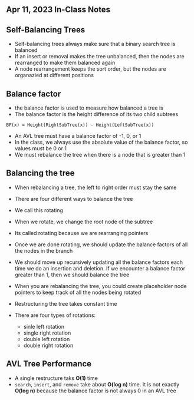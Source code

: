 ## Apr 11, 2023 In-Class Notes

## Self-Balancing Trees
* Self-balancing trees always make sure that a binary search tree is balanced
* If an insert or removal makes the tree unbalanced, then the nodes are rearranged to make them balanced again
* A node rearrangement keeps the sort order, but the nodes are organazied at different positions

## Balance factor
* the balance factor is used to measure how balanced a tree is
* The balance factor is the height difference of its two child subtrees
```
BF(x) = Height(RightSubTree(x)) - Height(LeftSubTree(x))
```

* An AVL tree must have a balance factor of -1, 0, or 1
* In the class, we always use the absolute value of the balance factor, so values must be 0 or 1
* We must rebalance the tree when there is a node that is greater than 1

## Balancing the tree
* When rebalancing a tree, the left to right order must stay the same
* There are four different ways to balance the tree
* We call this rotating
* When we rotate, we change the root node of the subtree
* Its called rotating because we are rearranging pointers
* Once we are done rotating, we should update the balance factors of all the nodes in the branch
* We should move up recursively updating all the balance factors each time we do an insertion and deletion. If we encounter a balance factor greater than 1, then we should balance the tree
* When you are rebalancing the tree, you could create placeholder node pointers to keep track of all the nodes being rotated
* Restructuring the tree takes constant time

* There are four types of rotations:
  * sinle left rotation
  * single right rotation
  * double left rotation
  * double right rotation
  
## AVL Tree Performance
* A single restructure taks **O(1)** time
* ```search```, ```insert```, and ```remove``` take about **O(log n)** time. It is not exactly **O(log n)** because the balance factor is not always 0 in an AVL tree
